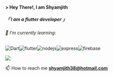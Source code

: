 #### &gt; Hey There!, I am <b>Shyamjith</b>
##### 「 I am a flutter developer 」

###### 🌱 I'm currently learning:

![Dart](https://img.shields.io/badge/dart-%230175C2.svg?style=for-the-badge&logo=dart&logoColor=white)![flutter](https://img.shields.io/badge/Flutter-02569B?style=for-the-badge&logo=flutter&logoColor=white)![nodejs](https://img.shields.io/badge/Node.js-339933?style=for-the-badge&logo=nodedotjs&logoColor=white)![express](https://img.shields.io/badge/Express.js-000000?style=for-the-badge&logo=express&logoColor=white)![firebase](https://img.shields.io/badge/firebase-ffca28?style=for-the-badge&logo=firebase&logoColor=black)

![](http://github-profile-summary-cards.vercel.app/api/cards/profile-details?username=shyamexe&theme=nord_dark)

 📫 How to reach me **shyamjith38@hotmail.com**